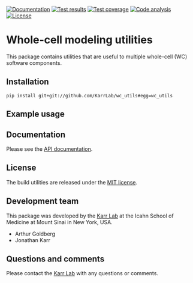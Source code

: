 <!--[![PyPI package](https://img.shields.io/pypi/v/wc_utils.svg)](https://pypi.python.org/pypi/wc_utils)-->
[![Documentation](https://readthedocs.org/projects/wc_utils/badge/?version=latest)](http://wc_utils.readthedocs.org)
[![Test results](https://circleci.com/gh/KarrLab/wc_utils.svg?style=shield)](https://circleci.com/gh/KarrLab/wc_utils)
[![Test coverage](https://coveralls.io/repos/github/KarrLab/wc_utils/badge.svg)](https://coveralls.io/github/KarrLab/wc_utils)
[![Code analysis](https://codeclimate.com/github/KarrLab/wc_utils/badges/gpa.svg)](https://codeclimate.com/github/KarrLab/wc_utils)
[![License](https://img.shields.io/github/license/KarrLab/wc_utils.svg)](LICENSE)

# Whole-cell modeling utilities

This package contains utilities that are useful to multiple whole-cell (WC) software components.

## Installation
```
pip install git+git://github.com/KarrLab/wc_utils#egg=wc_utils
```

## Example usage

## Documentation
Please see the [API documentation](http://wc_utils.readthedocs.io).

## License
The build utilities are released under the [MIT license](LICENSE).

## Development team
This package was developed by the [Karr Lab](http://www.karrlab.org) at the Icahn School of Medicine at Mount Sinai in New York, USA.
* Arthur Goldberg
* Jonathan Karr

## Questions and comments
Please contact the [Karr Lab](http://www.karrlab.org) with any questions or comments.
